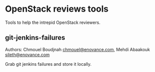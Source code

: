 # OpenStack reviews tools

Tools to help the intrepid OpenStack reviewers. 

## git-jenkins-failures

Authors: Chmouel Boudjnah <chmouel@enovance.com>, Mehdi Abaakouk <sileth@enovance.com>

Grab git jenkins failures and store it locally.
